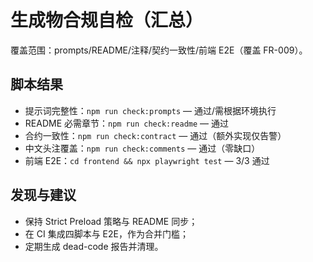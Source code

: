 # 生成物合规自检（汇总）

覆盖范围：prompts/README/注释/契约一致性/前端 E2E（覆盖 FR-009）。

## 脚本结果
- 提示词完整性：`npm run check:prompts` — 通过/需根据环境执行
- README 必需章节：`npm run check:readme` — 通过
- 合约一致性：`npm run check:contract` — 通过（额外实现仅告警）
- 中文头注覆盖：`npm run check:comments` — 通过（零缺口）
- 前端 E2E：`cd frontend && npx playwright test` — 3/3 通过

## 发现与建议
- 保持 Strict Preload 策略与 README 同步；
- 在 CI 集成四脚本与 E2E，作为合并门槛；
- 定期生成 dead-code 报告并清理。
